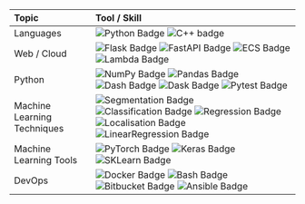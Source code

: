 Topic | Tool / Skill
:---|:---
Languages | ![Python Badge](https://img.shields.io/badge/-Python-3776AB?style=flat&logo=Python&logoColor=white) ![C++ badge](https://img.shields.io/badge/C++-3776AB?.svg?style=flat&logo=c%2B%2B) 
Web / Cloud | ![Flask Badge](https://img.shields.io/badge/-Flask-F7DF1E?style=flat&logo=flask&logoColor=white) ![FastAPI Badge](https://img.shields.io/badge/-FastAPI-009688?style=flat&logo=fastapi&logoColor=white) ![ECS Badge](https://img.shields.io/badge/-ECS-ff9900?style=flat&logo=amazonaws&logoColor=white) ![Lambda Badge](https://img.shields.io/badge/-Lambda-146eb4?style=flat&logo=amazonaws&logoColor=white)
Python | ![NumPy Badge](https://img.shields.io/badge/-NumPy-013243?style=flat&logo=numpy&logoColor=white) ![Pandas Badge](https://img.shields.io/badge/-Pandas-150458?style=flat&logo=pandas&logoColor=white) ![Dash Badge](https://img.shields.io/badge/-Dash-3F4F75?style=flat&logo=plotly&logoColor=white) ![Dask Badge](https://img.shields.io/badge/-Dask-c94832?style=flat&logo=python&logoColor=white) ![Pytest Badge](https://img.shields.io/badge/-Pytest-0A9EDC?style=flat&logo=pytest&logoColor=white)
Machine Learning Techniques | ![Segmentation Badge](https://img.shields.io/badge/-Segmentation-CFE0EA?style=flat&logo=pytorch&logoColor=white) ![Classification Badge](https://img.shields.io/badge/-Classification-01949A?style=flat&logo=pytorch&logoColor=white) ![Regression Badge](https://img.shields.io/badge/-Regression-004369?style=flat&logo=pytorch&logoColor=white) ![Localisation Badge](https://img.shields.io/badge/-Localisation-DB1F48?style=flat&logo=pytorch&logoColor=white) ![LinearRegression Badge](https://img.shields.io/badge/-LinearRegression-016367?style=flat&logo=scikitlearn&logoColor=white)
Machine Learning Tools | ![PyTorch Badge](https://img.shields.io/badge/-PyTorch-EE4C2C?style=flat&logo=pytorch&logoColor=white)  ![Keras Badge](https://img.shields.io/badge/-Keras-D00000?style=flat&logo=keras&logoColor=white) ![SKLearn Badge](https://img.shields.io/badge/-sklearn-F7931E?style=flat&logo=scikitlearn&logoColor=white)
DevOps | ![Docker Badge](https://img.shields.io/badge/-Docker-2496ED?style=flat&logo=docker&logoColor=white) ![Bash Badge](https://img.shields.io/badge/-Bash-4EAA25?style=flat&logo=gnubash&logoColor=white) ![Bitbucket Badge](https://img.shields.io/badge/-Pipelines-0052CC?style=flat&logo=bitbucket&logoColor=white) ![Ansible Badge](https://img.shields.io/badge/-Ansible-EE0000?style=flat&logo=ansible&logoColor=white)
